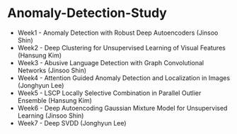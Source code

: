 # Anomaly-Detection-Study


* Week1 - Anomaly Detection with Robust Deep Autoencoders (Jinsoo Shin)
* Week2 - Deep Clustering for Unsupervised Learning of Visual Features (Hansung Kim)
* Week3 - Abusive Language Detection with Graph Convolutional Networks (Jinsoo Shin)
* Week4 - Attention Guided Anomaly Detection and Localization in Images (Jonghyun Lee) 
* Week5 - LSCP Locally Selective Combination in Parallel Outlier Ensemble (Hansung Kim)
* Week6 - Deep Autoencoding Gaussian Mixture Model for Unsupervised Learning (Jinsoo Shin)
* Week7 - Deep SVDD (Jonghyun Lee) 
